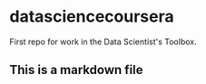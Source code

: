datasciencecoursera
===================

First repo for work in the Data Scientist's Toolbox.

## This is a markdown file
